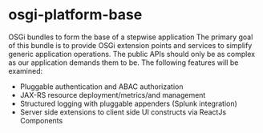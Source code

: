 # osgi-platform-base
OSGi bundles to form the base of a stepwise application
The primary goal of this bundle is to provide OSGi extension points and services to simplify generic application operations. 
The public APIs should only be as complex as our application demands them to be.  The following features will be examined:
- Pluggable authentication and ABAC authorization
- JAX-RS resource deployment/metrics/and management
- Structured logging with pluggable appenders (Splunk integration)
- Server side extensions to client side UI constructs via ReactJs Components
